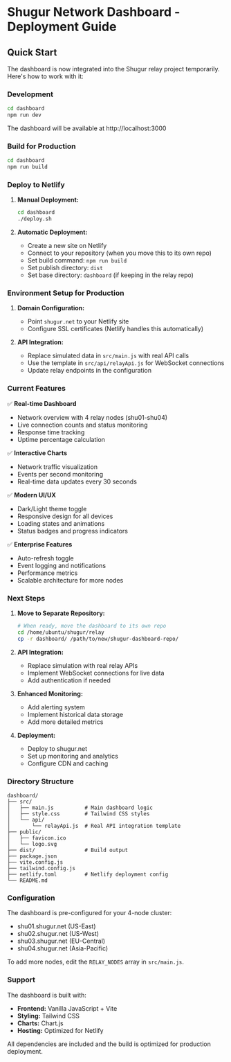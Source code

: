 # Shugur Network Dashboard - Deployment Guide

## Quick Start

The dashboard is now integrated into the Shugur relay project temporarily. Here's how to work with it:

### Development

```bash
cd dashboard
npm run dev
```

The dashboard will be available at http://localhost:3000

### Build for Production

```bash
cd dashboard
npm run build
```

### Deploy to Netlify

1. **Manual Deployment:**
   ```bash
   cd dashboard
   ./deploy.sh
   ```

2. **Automatic Deployment:**
   - Create a new site on Netlify
   - Connect to your repository (when you move this to its own repo)
   - Set build command: `npm run build`
   - Set publish directory: `dist`
   - Set base directory: `dashboard` (if keeping in the relay repo)

### Environment Setup for Production

1. **Domain Configuration:**
   - Point `shugur.net` to your Netlify site
   - Configure SSL certificates (Netlify handles this automatically)

2. **API Integration:**
   - Replace simulated data in `src/main.js` with real API calls
   - Use the template in `src/api/relayApi.js` for WebSocket connections
   - Update relay endpoints in the configuration

### Current Features

✅ **Real-time Dashboard**
- Network overview with 4 relay nodes (shu01-shu04)
- Live connection counts and status monitoring
- Response time tracking
- Uptime percentage calculation

✅ **Interactive Charts**
- Network traffic visualization
- Events per second monitoring
- Real-time data updates every 30 seconds

✅ **Modern UI/UX**
- Dark/Light theme toggle
- Responsive design for all devices
- Loading states and animations
- Status badges and progress indicators

✅ **Enterprise Features**
- Auto-refresh toggle
- Event logging and notifications
- Performance metrics
- Scalable architecture for more nodes

### Next Steps

1. **Move to Separate Repository:**
   ```bash
   # When ready, move the dashboard to its own repo
   cd /home/ubuntu/shugur/relay
   cp -r dashboard/ /path/to/new/shugur-dashboard-repo/
   ```

2. **API Integration:**
   - Replace simulation with real relay APIs
   - Implement WebSocket connections for live data
   - Add authentication if needed

3. **Enhanced Monitoring:**
   - Add alerting system
   - Implement historical data storage
   - Add more detailed metrics

4. **Deployment:**
   - Deploy to shugur.net
   - Set up monitoring and analytics
   - Configure CDN and caching

### Directory Structure

```
dashboard/
├── src/
│   ├── main.js          # Main dashboard logic
│   ├── style.css        # Tailwind CSS styles
│   └── api/
│       └── relayApi.js  # Real API integration template
├── public/
│   ├── favicon.ico
│   └── logo.svg
├── dist/                # Build output
├── package.json
├── vite.config.js
├── tailwind.config.js
├── netlify.toml         # Netlify deployment config
└── README.md
```

### Configuration

The dashboard is pre-configured for your 4-node cluster:
- shu01.shugur.net (US-East)
- shu02.shugur.net (US-West)  
- shu03.shugur.net (EU-Central)
- shu04.shugur.net (Asia-Pacific)

To add more nodes, edit the `RELAY_NODES` array in `src/main.js`.

### Support

The dashboard is built with:
- **Frontend:** Vanilla JavaScript + Vite
- **Styling:** Tailwind CSS
- **Charts:** Chart.js
- **Hosting:** Optimized for Netlify

All dependencies are included and the build is optimized for production deployment.
